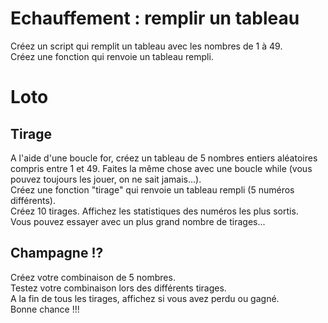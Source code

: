 # Echauffement : remplir un tableau
Créez un script qui remplit un tableau avec les nombres de 1 à 49.<br>
Créez une fonction qui renvoie un tableau rempli.<br>

# Loto
## Tirage
A l'aide d'une boucle for, créez un tableau de 5 nombres entiers aléatoires compris entre 1 et 49. Faites la même chose avec une boucle while (vous pouvez toujours les jouer, on ne sait jamais...).<br>
Créez une fonction "tirage" qui renvoie un tableau rempli (5 numéros différents).<br>
Créez 10 tirages. Affichez les statistiques des numéros les plus sortis.<br>
Vous pouvez essayer avec un plus grand nombre de tirages...<br>
## Champagne !?
Créez votre combinaison de 5 nombres.<br>
Testez votre combinaison lors des différents tirages.<br>
A la fin de tous les tirages, affichez si vous avez perdu ou gagné.<br>
Bonne chance !!!